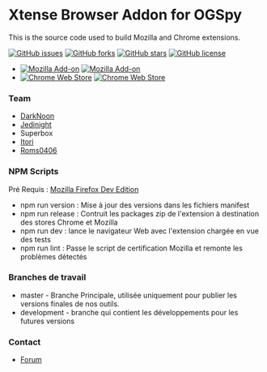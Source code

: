 # Xtense Browser Addon for OGSpy #

This is the source code used to build Mozilla and Chrome extensions.

[![GitHub issues](https://img.shields.io/github/issues/OGSteam/tool-xtense-web-extension.svg?style=flat-square)](https://github.com/OGSteam/tool-xtense-web-extension/issues)
[![GitHub forks](https://img.shields.io/github/forks/OGSteam/tool-xtense-web-extension.svg?style=flat-square)](https://github.com/OGSteam/tool-xtense-web-extension/network)
[![GitHub stars](https://img.shields.io/github/stars/OGSteam/tool-xtense-web-extension.svg?style=flat-square)](https://github.com/OGSteam/tool-xtense-web-extension/stargazers)
[![GitHub license](https://img.shields.io/badge/license-GPLv2-blue.svg?style=flat-square)](https://raw.githubusercontent.com/OGSteam/tool-xtense-web-extension/master/LICENSE)


* [![Mozilla Add-on](https://img.shields.io/amo/v/xtense-we.svg?style=flat-square)](https://addons.mozilla.org/fr/firefox/addon/xtense-we) [![Mozilla Add-on](https://img.shields.io/amo/d/xtense-we.svg?style=flat-square)](https://addons.mozilla.org/fr/firefox/addon/xtense-we)
* [![Chrome Web Store](https://img.shields.io/chrome-web-store/v/mkcgnadlbcakpmmmdfijdekknodapcgl.svg?style=flat-square)](https://chrome.google.com/webstore/detail/xtense-gm/mkcgnadlbcakpmmmdfijdekknodapcgl) [![Chrome Web Store](https://img.shields.io/chrome-web-store/d/mkcgnadlbcakpmmmdfijdekknodapcgl.svg?style=flat-square)](https://chrome.google.com/webstore/detail/xtense-gm/mkcgnadlbcakpmmmdfijdekknodapcgl)


### Team
* [DarkNoon](https://github.com/darknoon29)
* [Jedinight](https://github.com/jedi-night)
* Superbox
* [Itori](https://github.com/Itori)
* [Roms0406](https://github.com/Roms0406)

### NPM Scripts

Pré Requis : [Mozilla Firefox Dev Edition](https://www.mozilla.org/fr/firefox/channel/desktop/)

* npm run version : Mise à jour des versions dans les fichiers manifest
* npm run release : Contruit les packages zip de l'extension à destination des stores Chrome et Mozilla
* npm run dev : lance le navigateur Web avec l'extension chargée en vue des tests
* npm run lint : Passe le script de certification Mozilla et remonte les problèmes détectés

### Branches de travail

* master - Branche Principale, utilisée uniquement pour publier les versions finales de nos outils.
* development - branche qui contient les développements pour les futures versions

### Contact ###

* [Forum](https://forum.ogsteam.fr)
